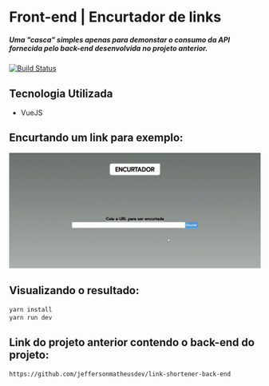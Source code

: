 # Front-end | Encurtador de links
##### Uma "casca" simples apenas para demonstar o consumo da API fornecida pelo back-end desenvolvida no projeto anterior.
[![Build Status](https://travis-ci.org/joemccann/dillinger.svg?branch=master)](https://travis-ci.org/joemccann/dillinger)

## Tecnologia Utilizada

- VueJS

## Encurtando um link para exemplo:

![Foo](https://github.com/jeffersonmatheusdev/-link-shortener-front-end/blob/main/prints/screen-recording.gif?raw=true)


## Visualizando o resultado:
```
yarn install
yarn run dev
```

## Link do projeto anterior contendo o back-end do projeto:
```
https://github.com/jeffersonmatheusdev/link-shortener-back-end
```
